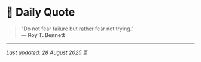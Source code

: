 # 📜 Daily Quote

> "Do not fear failure but rather fear not trying."  
> — **Roy T. Bennett**

---

_Last updated: 28 August 2025 ⏳_

